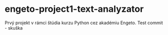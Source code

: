 # engeto-project1-text-analyzator
Prvý projekt v rámci štúdia kurzu Python cez akadémiu Engeto. 
Test commit - skuška
